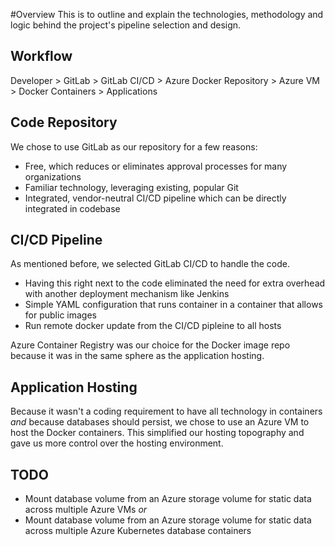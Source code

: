 #Overview
This is to outline and explain the technologies, methodology and logic behind the project's pipeline selection and design.

## Workflow
Developer > GitLab > GitLab CI/CD > Azure Docker Repository > Azure VM > Docker Containers > Applications

## Code Repository
We chose to use GitLab as our repository for a few reasons:
* Free, which reduces or eliminates approval processes for many organizations
* Familiar technology, leveraging existing, popular Git
* Integrated, vendor-neutral CI/CD pipeline which can be directly integrated in codebase

## CI/CD Pipeline
As mentioned before, we selected GitLab CI/CD to handle the code. 
* Having this right next to the code eliminated the need for extra overhead with another deployment mechanism like Jenkins
* Simple YAML configuration that runs container in a container that allows for public images
* Run remote docker update from the CI/CD pipleine to all hosts

Azure Container Registry was our choice for the Docker image repo because it was in the same sphere as the application hosting.

## Application Hosting
Because it wasn't a coding requirement to have all technology in containers _and_ because databases should persist, we chose to use an Azure VM to host the Docker containers.  This simplified our hosting topography and gave us more control over the hosting environment.

## TODO
* Mount database volume from an Azure storage volume for static data across multiple Azure VMs _or_
* Mount database volume from an Azure storage volume for static data across multiple Azure Kubernetes database containers 